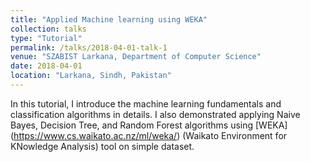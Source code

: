 ```yaml
---
title: "Applied Machine learning using WEKA"
collection: talks
type: "Tutorial"
permalink: /talks/2018-04-01-talk-1
venue: "SZABIST Larkana, Department of Computer Science"
date: 2018-04-01
location: "Larkana, Sindh, Pakistan"
---
```


In this tutorial, I introduce the machine learning fundamentals and classification algorithms in details. I also demonstrated applying Naive Bayes, Decision Tree, and Random Forest algorithms using [WEKA] (https://www.cs.waikato.ac.nz/ml/weka/) (Waikato Environment for KNowledge Analysis) tool on simple dataset.